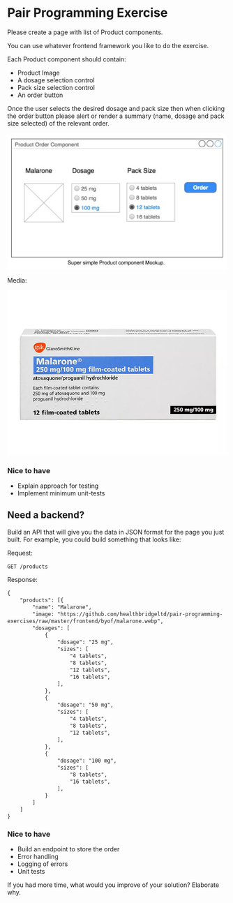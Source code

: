 # Pair Programming Exercise

Please create a page with list of Product components.

You can use whatever frontend framework you like to do the exercise.

Each Product component should contain:
- Product Image
- A dosage selection control
- Pack size selection control
- An order button

Once the user selects the desired dosage and pack size then when clicking the order button
please alert or render a summary (name, dosage and pack size selected) of the relevant
order.

![Mock up](mockup.png)

Media:

![Product Image](malarone.webp)

### Nice to have
- Explain approach for testing
- Implement minimum unit-tests

## Need a backend?

Build an API that will give you the data in JSON format for the page you just built. For example, you could build something that looks like:

Request:

```
GET /products
```

Response:

```
{
    "products": [{
        "name": "Malarone",
        "image: "https://github.com/healthbridgeltd/pair-programming-exercises/raw/master/frontend/byof/malarone.webp",
        "dosages": [
            {
                "dosage": "25 mg",
                "sizes": [
                    "4 tablets",
                    "8 tablets",
                    "12 tablets",
                    "16 tablets",
                ],
            },
            {
                "dosage": "50 mg",
                "sizes": [
                    "4 tablets",
                    "8 tablets",
                    "12 tablets",
                ],
            },
            {
                "dosage": "100 mg",
                "sizes": [
                    "8 tablets",
                    "16 tablets",
                ],
            }
        ]
    ]
}
```

### Nice to have

- Build an endpoint to store the order
- Error handling
- Logging of errors
- Unit tests

If you had more time, what would you improve of your solution? Elaborate why.
